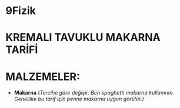 # 9Fizik 
# KREMALI TAVUKLU MAKARNA TARİFİ
# MALZEMELER:
- **Makarna** (*Tercihe göre değişir. Ben spaghetti makarna kullanırım. Genellike bu tarif için penne makarna uygun görülür.)*
